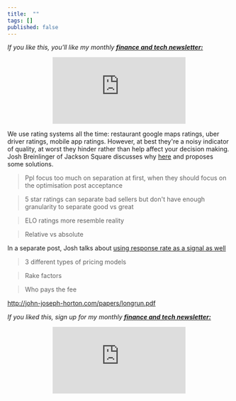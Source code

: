 ```yaml
---
title:  ""  
tags: []
published: false
---
```


*If you like this, you'll like my monthly* ***[finance and tech newsletter:](https://avoidboringpeople.substack.com/ "ABP")***

<style>
      .iframe-container {
        overflow: hidden;        
        padding-top: 50%; <!-- Calculated from the aspect ration of the content (in case of 16:9 it is 9/16= 0.5625) -->
        position: relative;
      }
      .iframe-container iframe { 
         border: 0;
         height: 100%; <!-- Finally, width and height are set to 100% so the iframe takes up 100% of the containers space. -->
         left: 0;
         position: absolute;
         top: 0;
         width: 100%;
         display: block;
         margin: 0 auto; <!-- center image -->
      }
      <!-- 4x3 Aspect Ratio -->
      .iframe-container-4x3 {
        padding-top: 75%;
      }
</style> 

<div class="iframe-container-4x3">
  <p align="center"><iframe src="https://avoidboringpeople.substack.com/embed" frameborder="0" scrolling="no"> </iframe></p>
</div>

We use rating systems all the time: restaurant google maps ratings, uber driver ratings, mobile app ratings. However, at best they're a noisy indicator of quality, at worst they hinder rather than help affect your decision making. Josh Breinlinger of Jackson Square discusses why [here](https://www.slideshare.net/jbreinlinger/marketplace-pricing-and-feedback "Feedback") and proposes some solutions.

> Ppl focus too much on separation at first, when they should focus on the optimisation post acceptance

> 5 star ratings can separate bad sellers but don't have enough granularity to separate good vs great

> ELO ratings more resemble reality

> Relative vs absolute

In a separate post, Josh talks about [using response rate as a signal as well](https://acrowdedspace.com/post/186004771432/response-rate-is-a-quality-signal "response rate")

> 3 different types of pricing models

> Rake factors

> Who pays the fee

http://john-joseph-horton.com/papers/longrun.pdf

*If you liked this, sign up for my monthly* ***[finance and tech newsletter:](https://avoidboringpeople.substack.com/ "ABP")***

<div class="iframe-container-4x3">
  <p align="center"><iframe src="https://avoidboringpeople.substack.com/embed" frameborder="0" scrolling="no"> </iframe></p>
</div>
